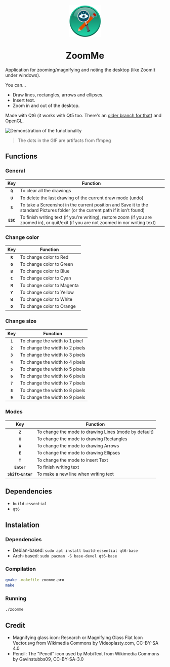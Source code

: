 <div align="center">
  <img src="./resources/Icon.png" height="100" />
  <h1>ZoomMe</h1>
</div>

Application for zooming/magnifying and noting the desktop (like ZoomIt under windows).

You can...
- Draw lines, rectangles, arrows and ellipses.
- Insert text.
- Zoom in and out of the desktop.

Made with Qt6 (it works with Qt5 too. There's an [older branch for that](https://github.com/Ezee1015/zoomme/tree/Qt5)) and OpenGL.

![Demonstration of the functionality](resources/demonstration.gif)
> The dots in the GIF are artifacts from ffmpeg

## Functions

### General
|    Key    | Function                                                                                                                                  |
|:---------:|-------------------------------------------------------------------------------------------------------------------------------------------|
|  **`Q`**  | To clear all the drawings                                                                                                                 |
|  **`U`**  | To delete the last drawing of the current draw mode (undo)                                                                                |
|  **`S`**  | To take a Screenshot in the current position and Save it to the standard Pictures folder (or the current path if it isn't found)           |
| **`ESC`** | To finish writing text (if you're writing), restore zoom (if you are zoomed in), or quit/exit (if you are not zoomed in nor writing text) |

### Change color

|   Key   | Function                   |
|:-------:|----------------------------|
| **`R`** | To change color to Red     |
| **`G`** | To change color to Green   |
| **`B`** | To change color to Blue    |
| **`C`** | To change color to Cyan    |
| **`M`** | To change color to Magenta |
| **`Y`** | To change color to Yellow  |
| **`W`** | To change color to White   |
| **`O`** | To change color to Orange  |

### Change size
|   Key   | Function                        |
|:-------:|---------------------------------|
| **`1`** | To change the width to 1 pixel  |
| **`2`** | To change the width to 2 pixels |
| **`3`** | To change the width to 3 pixels |
| **`4`** | To change the width to 4 pixels |
| **`5`** | To change the width to 5 pixels |
| **`6`** | To change the width to 6 pixels |
| **`7`** | To change the width to 7 pixels |
| **`8`** | To change the width to 8 pixels |
| **`9`** | To change the width to 9 pixels |

### Modes
|        Key        | Function                                              |
|:-----------------:|-------------------------------------------------------|
|      **`Z`**      | To change the mode to drawing Lines (mode by default) |
|      **`X`**      | To change the mode to drawing Rectangles              |
|      **`A`**      | To change the mode to drawing Arrows                  |
|      **`E`**      | To change the mode to drawing Ellipses                |
|      **`T`**      | To change the mode to insert Text                     |
|    **`Enter`**    | To finish writing text                                |
| **`Shift+Enter`** | To make a new line when writing text                  |

## Dependencies
- `build-essential`
- `qt6`

## Instalation

### Dependencies
- Debian-based: `sudo apt install build-essential qt6-base`
- Arch-based: `sudo pacman -S base-devel qt6-base`

### Compilation
```bash
qmake -makefile zoomme.pro
make
```

### Running
```bash
./zoomme
```

## Credit
- Magnifying glass icon: Research or Magnifying Glass Flat Icon Vector.svg from Wikimedia Commons by Videoplasty.com, CC-BY-SA 4.0
- Pencil: The "Pencil" icon used by MobiText from Wikimedia Commons by Gavinstubbs09, CC-BY-SA-3.0
